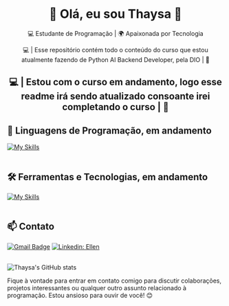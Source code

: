 <h1 align="center">🌻 Olá, eu sou Thaysa 🌻</h1>

<p align="center">
  💻 Estudante de Programação | 🌍 Apaixonada por Tecnologia
</p>

<p align="center"> 
    💻 | Esse repositório contém todo o conteúdo do curso que estou atualmente fazendo de Python AI Backend Developer, pela DIO | 🌻
</p>

<h2 align="center">
    💻 | Estou com o curso em andamento, logo esse readme irá sendo atualizado consoante irei completando o curso | 🌻
</h2>


## 🚀 Linguagens de Programação, em andamento
[![My Skills](https://skillicons.dev/icons?i=python)](https://skillicons.dev)<br><br>

## 🛠️ Ferramentas e Tecnologias, em andamento
[![My Skills](https://skillicons.dev/icons?i=vscode,git,github)](https://skillicons.dev)<br><br>

## 📫 Contato

[![Gmail Badge](https://img.shields.io/badge/-ThaysaLima-006bed?style=flat-square&logo=Gmail&logoColor=white&link=mailto:https://mail.google.com/mail/u/0/#inbox)](mailto:{Thaysa})
[![Linkedin: Ellen](https://img.shields.io/badge/-ThaysaLima-blue?style=flat-square&logo=Linkedin&logoColor=white&link=https://www.linkedin.com/in/thaysa-lima/)](https://www.linkedin.com/in/thaysa-lima/)
<br><br>


![Thaysa's GitHub stats](https://github-readme-stats.vercel.app/api?username=ThaysaLima&show_icons=true&theme=gruvbox)

Fique à vontade para entrar em contato comigo para discutir colaborações, projetos interessantes ou qualquer outro assunto relacionado à programação. Estou ansioso para ouvir de você! 😊 <br><br>
